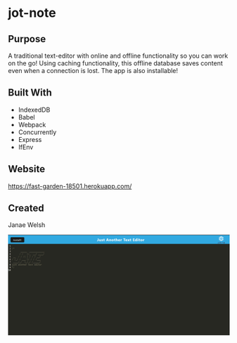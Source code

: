 # jot-note

## Purpose

A traditional text-editor with online and offline functionality so you can work on the go! Using caching functionality, this  offline database saves content even when a connection is lost. The app is also installable!

## Built With

- IndexedDB
- Babel
- Webpack
- Concurrently
- Express
- IfEnv

## Website

https://fast-garden-18501.herokuapp.com/

## Created

Janae Welsh

![](client/dist/assets/readme.png)